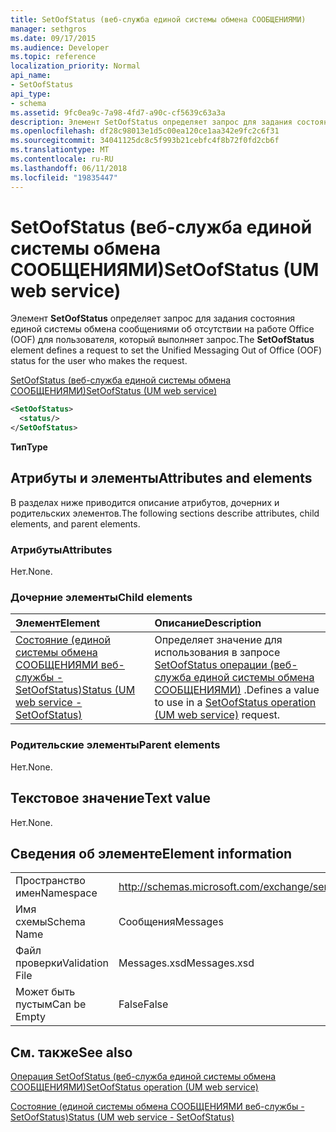 ```yaml
---
title: SetOofStatus (веб-служба единой системы обмена СООБЩЕНИЯМИ)
manager: sethgros
ms.date: 09/17/2015
ms.audience: Developer
ms.topic: reference
localization_priority: Normal
api_name:
- SetOofStatus
api_type:
- schema
ms.assetid: 9fc0ea9c-7a98-4fd7-a90c-cf5639c63a3a
description: Элемент SetOofStatus определяет запрос для задания состояния единой системы обмена сообщениями об отсутствии на работе Office (OOF) для пользователя, который выполняет запрос.
ms.openlocfilehash: df28c98013e1d5c00ea120ce1aa342e9fc2c6f31
ms.sourcegitcommit: 34041125dc8c5f993b21cebfc4f8b72f0fd2cb6f
ms.translationtype: MT
ms.contentlocale: ru-RU
ms.lasthandoff: 06/11/2018
ms.locfileid: "19835447"
---
```

# <a name="setoofstatus-um-web-service"></a><span data-ttu-id="0adba-103">SetOofStatus (веб-служба единой системы обмена СООБЩЕНИЯМИ)</span><span class="sxs-lookup"><span data-stu-id="0adba-103">SetOofStatus (UM web service)</span></span>

<span data-ttu-id="0adba-104">Элемент **SetOofStatus** определяет запрос для задания состояния единой системы обмена сообщениями об отсутствии на работе Office (OOF) для пользователя, который выполняет запрос.</span><span class="sxs-lookup"><span data-stu-id="0adba-104">The **SetOofStatus** element defines a request to set the Unified Messaging Out of Office (OOF) status for the user who makes the request.</span></span> 
  
[<span data-ttu-id="0adba-105">SetOofStatus (веб-служба единой системы обмена СООБЩЕНИЯМИ)</span><span class="sxs-lookup"><span data-stu-id="0adba-105">SetOofStatus (UM web service)</span></span>](setoofstatus-um-web-service.md)
  
```xml
<SetOofStatus>
  <status/>
</SetOofStatus>
```

 <span data-ttu-id="0adba-106">**Тип**</span><span class="sxs-lookup"><span data-stu-id="0adba-106">**Type**</span></span>
## <a name="attributes-and-elements"></a><span data-ttu-id="0adba-107">Атрибуты и элементы</span><span class="sxs-lookup"><span data-stu-id="0adba-107">Attributes and elements</span></span>

<span data-ttu-id="0adba-108">В разделах ниже приводится описание атрибутов, дочерних и родительских элементов.</span><span class="sxs-lookup"><span data-stu-id="0adba-108">The following sections describe attributes, child elements, and parent elements.</span></span>
  
### <a name="attributes"></a><span data-ttu-id="0adba-109">Атрибуты</span><span class="sxs-lookup"><span data-stu-id="0adba-109">Attributes</span></span>

<span data-ttu-id="0adba-110">Нет.</span><span class="sxs-lookup"><span data-stu-id="0adba-110">None.</span></span>
  
### <a name="child-elements"></a><span data-ttu-id="0adba-111">Дочерние элементы</span><span class="sxs-lookup"><span data-stu-id="0adba-111">Child elements</span></span>

|<span data-ttu-id="0adba-112">**Элемент**</span><span class="sxs-lookup"><span data-stu-id="0adba-112">**Element**</span></span>|<span data-ttu-id="0adba-113">**Описание**</span><span class="sxs-lookup"><span data-stu-id="0adba-113">**Description**</span></span>|
|:-----|:-----|
|[<span data-ttu-id="0adba-114">Состояние (единой системы обмена СООБЩЕНИЯМИ веб-службы - SetOofStatus)</span><span class="sxs-lookup"><span data-stu-id="0adba-114">Status (UM web service - SetOofStatus)</span></span>](status-um-web-servicesetoofstatus.md) <br/> |<span data-ttu-id="0adba-115">Определяет значение для использования в запросе [SetOofStatus операции (веб-служба единой системы обмена СООБЩЕНИЯМИ)](setoofstatus-operation-um-web-service.md) .</span><span class="sxs-lookup"><span data-stu-id="0adba-115">Defines a value to use in a [SetOofStatus operation (UM web service)](setoofstatus-operation-um-web-service.md) request.</span></span>  <br/> |
   
### <a name="parent-elements"></a><span data-ttu-id="0adba-116">Родительские элементы</span><span class="sxs-lookup"><span data-stu-id="0adba-116">Parent elements</span></span>

<span data-ttu-id="0adba-117">Нет.</span><span class="sxs-lookup"><span data-stu-id="0adba-117">None.</span></span>
  
## <a name="text-value"></a><span data-ttu-id="0adba-118">Текстовое значение</span><span class="sxs-lookup"><span data-stu-id="0adba-118">Text value</span></span>

<span data-ttu-id="0adba-119">Нет.</span><span class="sxs-lookup"><span data-stu-id="0adba-119">None.</span></span>
  
## <a name="element-information"></a><span data-ttu-id="0adba-120">Сведения об элементе</span><span class="sxs-lookup"><span data-stu-id="0adba-120">Element information</span></span>

|||
|:-----|:-----|
|<span data-ttu-id="0adba-121">Пространство имен</span><span class="sxs-lookup"><span data-stu-id="0adba-121">Namespace</span></span>  <br/> |http://schemas.microsoft.com/exchange/services/2006/messages  <br/> |
|<span data-ttu-id="0adba-122">Имя схемы</span><span class="sxs-lookup"><span data-stu-id="0adba-122">Schema Name</span></span>  <br/> |<span data-ttu-id="0adba-123">Сообщения</span><span class="sxs-lookup"><span data-stu-id="0adba-123">Messages</span></span>  <br/> |
|<span data-ttu-id="0adba-124">Файл проверки</span><span class="sxs-lookup"><span data-stu-id="0adba-124">Validation File</span></span>  <br/> |<span data-ttu-id="0adba-125">Messages.xsd</span><span class="sxs-lookup"><span data-stu-id="0adba-125">Messages.xsd</span></span>  <br/> |
|<span data-ttu-id="0adba-126">Может быть пустым</span><span class="sxs-lookup"><span data-stu-id="0adba-126">Can be Empty</span></span>  <br/> |<span data-ttu-id="0adba-127">False</span><span class="sxs-lookup"><span data-stu-id="0adba-127">False</span></span>  <br/> |
   
## <a name="see-also"></a><span data-ttu-id="0adba-128">См. также</span><span class="sxs-lookup"><span data-stu-id="0adba-128">See also</span></span>



[<span data-ttu-id="0adba-129">Операция SetOofStatus (веб-служба единой системы обмена СООБЩЕНИЯМИ)</span><span class="sxs-lookup"><span data-stu-id="0adba-129">SetOofStatus operation (UM web service)</span></span>](setoofstatus-operation-um-web-service.md)
  
[<span data-ttu-id="0adba-130">Состояние (единой системы обмена СООБЩЕНИЯМИ веб-службы - SetOofStatus)</span><span class="sxs-lookup"><span data-stu-id="0adba-130">Status (UM web service - SetOofStatus)</span></span>](status-um-web-servicesetoofstatus.md)

